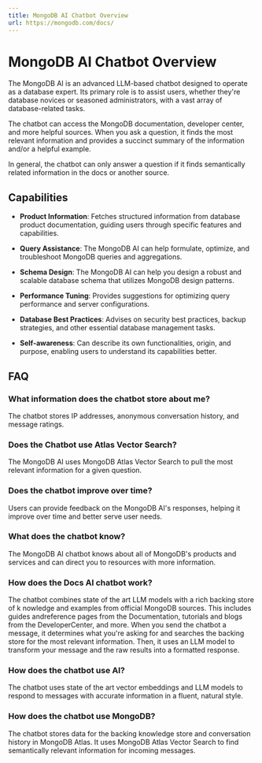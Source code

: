 ```yaml
---
title: MongoDB AI Chatbot Overview
url: https://mongodb.com/docs/
---
```


# MongoDB AI Chatbot Overview

The MongoDB AI is an advanced LLM-based chatbot designed to operate as a
database expert. Its primary role is to assist users, whether they're database
novices or seasoned administrators, with a vast array of database-related tasks.

The chatbot can access the MongoDB documentation, developer center, and more
helpful sources. When you ask a question, it finds the most relevant information
and provides a succinct summary of the information and/or a helpful example.

In general, the chatbot can only answer a question if it finds semantically
related information in the docs or another source.

## Capabilities

- **Product Information**: Fetches structured information from database product documentation, guiding users through specific features and capabilities.

- **Query Assistance**: The MongoDB AI can help formulate, optimize, and troubleshoot MongoDB queries and aggregations.

- **Schema Design**: The MongoDB AI can help you design a robust and scalable database schema that utilizes MongoDB design patterns.

- **Performance Tuning**: Provides suggestions for optimizing query performance and server configurations.

- **Database Best Practices**: Advises on security best practices, backup strategies, and other essential database management tasks.

- **Self-awareness**: Can describe its own functionalities, origin, and purpose, enabling users to understand its capabilities better.

## FAQ

### What information does the chatbot store about me?

The chatbot stores IP addresses, anonymous conversation history, and message ratings.

### Does the Chatbot use Atlas Vector Search?

The MongoDB AI uses MongoDB Atlas Vector Search to pull the most relevant information for a given question.

### Does the chatbot improve over time?

Users can provide feedback on the MongoDB AI's responses, helping it improve over time and better serve user needs.

### What does the chatbot know?

The MongoDB AI chatbot knows about all of MongoDB's products and services and can direct you to resources with more information.

### How does the Docs AI chatbot work?

The chatbot combines state of the art LLM models with a rich backing store of k nowledge and examples from official MongoDB sources. This includes guides andreference pages from the Documentation, tutorials and blogs from the DeveloperCenter, and more. When you send the chatbot a message, it determines what you're asking for and searches the backing store for the most relevant information. Then, it uses an LLM model to transform your message and the raw results into a formatted response.

### How does the chatbot use AI?

The chatbot uses state of the art vector embeddings and LLM models to respond to messages with accurate information in a fluent, natural style.

### How does the chatbot use MongoDB?

The chatbot stores data for the backing knowledge store and conversation history in MongoDB Atlas. It uses MongoDB Atlas Vector Search to find semantically relevant information for incoming messages.
